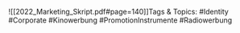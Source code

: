 
![[2022_Marketing_Skript.pdf#page=140]]Tags & Topics:
   #Identity
   #Corporate
   #Kinowerbung
   #PromotionInstrumente
   #Radiowerbung